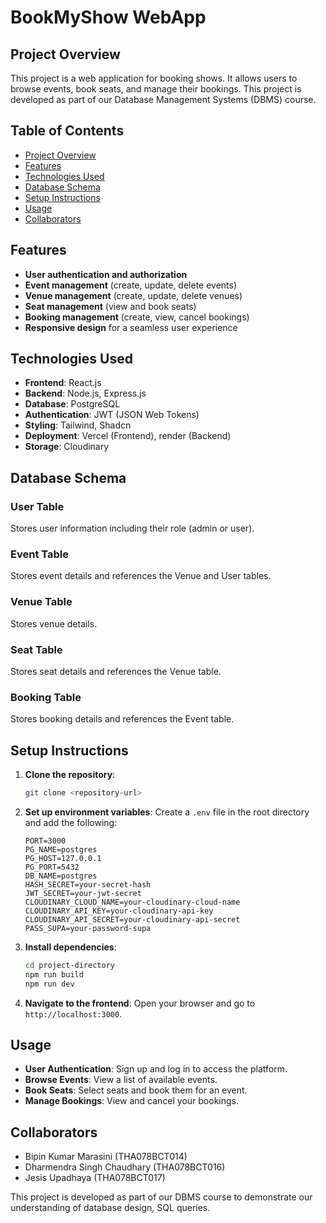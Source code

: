 # BookMyShow WebApp

## Project Overview
This project is a web application for booking shows. It allows users to browse events, book seats, and manage their bookings. This project is developed as part of our Database Management Systems (DBMS) course.

## Table of Contents
- [Project Overview](#project-overview)
- [Features](#features)
- [Technologies Used](#technologies-used)
- [Database Schema](#database-schema)
- [Setup Instructions](#setup-instructions)
- [Usage](#usage)
- [Collaborators](#collaborators)

## Features
- **User authentication and authorization**
- **Event management** (create, update, delete events)
- **Venue management** (create, update, delete venues)
- **Seat management** (view and book seats)
- **Booking management** (create, view, cancel bookings)
- **Responsive design** for a seamless user experience

## Technologies Used
- **Frontend**: React.js
- **Backend**: Node.js, Express.js
- **Database**: PostgreSQL
- **Authentication**: JWT (JSON Web Tokens)
- **Styling**: Tailwind, Shadcn
- **Deployment**: Vercel (Frontend), render (Backend)
- **Storage**: Cloudinary

## Database Schema

### User Table
Stores user information including their role (admin or user).

### Event Table
Stores event details and references the Venue and User tables.

### Venue Table
Stores venue details.

### Seat Table
Stores seat details and references the Venue table.

### Booking Table
Stores booking details and references the Event table.

## Setup Instructions
1. **Clone the repository**:
    ```bash
    git clone <repository-url>
    ```
2. **Set up environment variables**: Create a `.env` file in the root directory and add the following:
    ```plaintext
    PORT=3000
    PG_NAME=postgres 
    PG_HOST=127.0.0.1
    PG_PORT=5432 
    DB_NAME=postgres
    HASH_SECRET=your-secret-hash
    JWT_SECRET=your-jwt-secret
    CLOUDINARY_CLOUD_NAME=your-cloudinary-cloud-name
    CLOUDINARY_API_KEY=your-cloudinary-api-key
    CLOUDINARY_API_SECRET=your-cloudinary-api-secret
    PASS_SUPA=your-password-supa
    ```
3. **Install dependencies**:
    ```bash
    cd project-directory
    npm run build
    npm run dev
    ```

4. **Navigate to the frontend**: Open your browser and go to `http://localhost:3000`.

## Usage
- **User Authentication**: Sign up and log in to access the platform.
- **Browse Events**: View a list of available events.
- **Book Seats**: Select seats and book them for an event.
- **Manage Bookings**: View and cancel your bookings.


## Collaborators
- Bipin Kumar Marasini (THA078BCT014)
- Dharmendra Singh Chaudhary (THA078BCT016)
- Jesis Upadhaya (THA078BCT017)

This project is developed as part of our DBMS course to demonstrate our understanding of database design, SQL queries.
